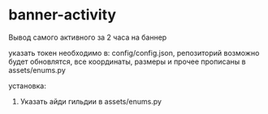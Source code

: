 # banner-activity
Вывод самого активного за 2 часа на баннер

указать токен необходимо в: config/config.json,
репозиторий возможно будет обновлятся,
все координаты, размеры и прочее прописаны в assets/enums.py

установка:
1. Указать айди гильдии в assets/enums.py
